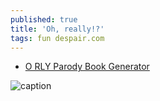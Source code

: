 ```yaml
---
published: true
title: 'Oh, really!?'
tags: fun despair.com
---
```

- [O RLY Parody Book Generator](https://dev.to/rly)

![caption](https://zurlocker.typepad.com/.a/6a00d83452e46469e201630096c33c970d-800wi)
